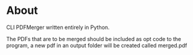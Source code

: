 # About
CLI PDFMerger written entirely in Python.

The PDFs that are to be merged should be included as opt code to the program, a new pdf in an output folder will be created called merged.pdf
